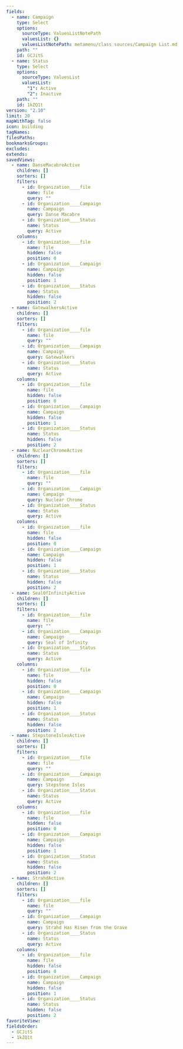 ```yaml
---
fields:
  - name: Campaign
    type: Select
    options:
      sourceType: ValuesListNotePath
      valuesList: {}
      valuesListNotePath: metamenu/class sources/Campaign List.md
    path: ""
    id: GCJitS
  - name: Status
    type: Select
    options:
      sourceType: ValuesList
      valuesList:
        "1": Active
        "2": Inactive
    path: ""
    id: 1kZQ1t
version: "2.10"
limit: 20
mapWithTag: false
icon: building
tagNames: 
filesPaths: 
bookmarksGroups: 
excludes: 
extends: 
savedViews:
  - name: DanseMacabreActive
    children: []
    sorters: []
    filters:
      - id: Organization____file
        name: file
        query: ""
      - id: Organization____Campaign
        name: Campaign
        query: Danse Macabre
      - id: Organization____Status
        name: Status
        query: Active
    columns:
      - id: Organization____file
        name: file
        hidden: false
        position: 0
      - id: Organization____Campaign
        name: Campaign
        hidden: false
        position: 1
      - id: Organization____Status
        name: Status
        hidden: false
        position: 2
  - name: GatewalkersActive
    children: []
    sorters: []
    filters:
      - id: Organization____file
        name: file
        query: ""
      - id: Organization____Campaign
        name: Campaign
        query: Gatewalkers
      - id: Organization____Status
        name: Status
        query: Active
    columns:
      - id: Organization____file
        name: file
        hidden: false
        position: 0
      - id: Organization____Campaign
        name: Campaign
        hidden: false
        position: 1
      - id: Organization____Status
        name: Status
        hidden: false
        position: 2
  - name: NuclearChromeActive
    children: []
    sorters: []
    filters:
      - id: Organization____file
        name: file
        query: ""
      - id: Organization____Campaign
        name: Campaign
        query: Nuclear Chrome
      - id: Organization____Status
        name: Status
        query: Active
    columns:
      - id: Organization____file
        name: file
        hidden: false
        position: 0
      - id: Organization____Campaign
        name: Campaign
        hidden: false
        position: 1
      - id: Organization____Status
        name: Status
        hidden: false
        position: 2
  - name: SealOfInfinityActive
    children: []
    sorters: []
    filters:
      - id: Organization____file
        name: file
        query: ""
      - id: Organization____Campaign
        name: Campaign
        query: Seal of Infinity
      - id: Organization____Status
        name: Status
        query: Active
    columns:
      - id: Organization____file
        name: file
        hidden: false
        position: 0
      - id: Organization____Campaign
        name: Campaign
        hidden: false
        position: 1
      - id: Organization____Status
        name: Status
        hidden: false
        position: 2
  - name: StepstoneIslesActive
    children: []
    sorters: []
    filters:
      - id: Organization____file
        name: file
        query: ""
      - id: Organization____Campaign
        name: Campaign
        query: Stepstone Isles
      - id: Organization____Status
        name: Status
        query: Active
    columns:
      - id: Organization____file
        name: file
        hidden: false
        position: 0
      - id: Organization____Campaign
        name: Campaign
        hidden: false
        position: 1
      - id: Organization____Status
        name: Status
        hidden: false
        position: 2
  - name: StrahdActive
    children: []
    sorters: []
    filters:
      - id: Organization____file
        name: file
        query: ""
      - id: Organization____Campaign
        name: Campaign
        query: Strahd Has Risen from the Grave
      - id: Organization____Status
        name: Status
        query: Active
    columns:
      - id: Organization____file
        name: file
        hidden: false
        position: 0
      - id: Organization____Campaign
        name: Campaign
        hidden: false
        position: 1
      - id: Organization____Status
        name: Status
        hidden: false
        position: 2
favoriteView: 
fieldsOrder:
  - GCJitS
  - 1kZQ1t
---
```

